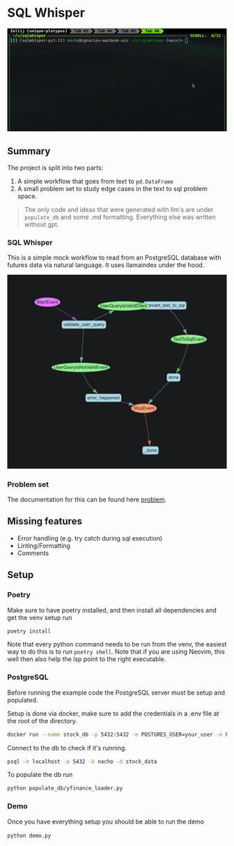 # SQL Whisper

![Demo Video](./demo.gif)

## Summary

The project is split into two parts:

1. A simple workflow that goes from text to `pd.DataFrame`
2. A small problem set to study edge cases in the text to sql problem space.

> The only code and ideas that were generated with llm's are under `populate_db` and some .md formatting.
> Everything else was written without gpt.

### SQL Whisper

This is a simple mock workflow to read from an PostgreSQL database with futures data via natural language.
It uses llamaindex under the hood.

![image](./workflow.png)

### Problem set

The documentation for this can be found here [problem](./PROBLEM.md).

## Missing features

- Error handling (e.g. try catch during sql execution)
- Linting/Formatting
- Comments

## Setup

### Poetry

Make sure to have poetry installed, and then install all dependencies and get the venv setup run

```bash
poetry install
```

Note that every python command needs to be run from the venv, the easiest way to do this is to run ```poetry shell```. Note that if you are using Neovim, this well then also help the lsp point to the right executable.

### PostgreSQL

Before running the example code the PostgreSQL server must be setup and populated.

Setup is done via docker, make sure to add the credentials in a .env file at the root of the directory.

```bash
docker run --name stock_db -p 5432:5432 -e POSTGRES_USER=your_user -e POSTGRES_PASSWORD=your_password -e POSTGRES_DB=stock_data -v pgdata:/var/lib/postgresql/data -d postgres:latest
```

Connect to the db to check if it's running.

```bash
psql -h localhost -p 5432 -U nacho -d stock_data
```

To populate the db run 

```bash
python populate_db/yfinance_loader.py
```

### Demo

Once you have everything setup you should be able to run the demo

`python demo.py`
